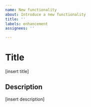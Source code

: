 ```yaml
---
name: New functionality
about: Introduce a new functionality
title: ''
labels: enhancement
assignees: ''

---
```


# Title
[insert title]

## Description
[insert description]
